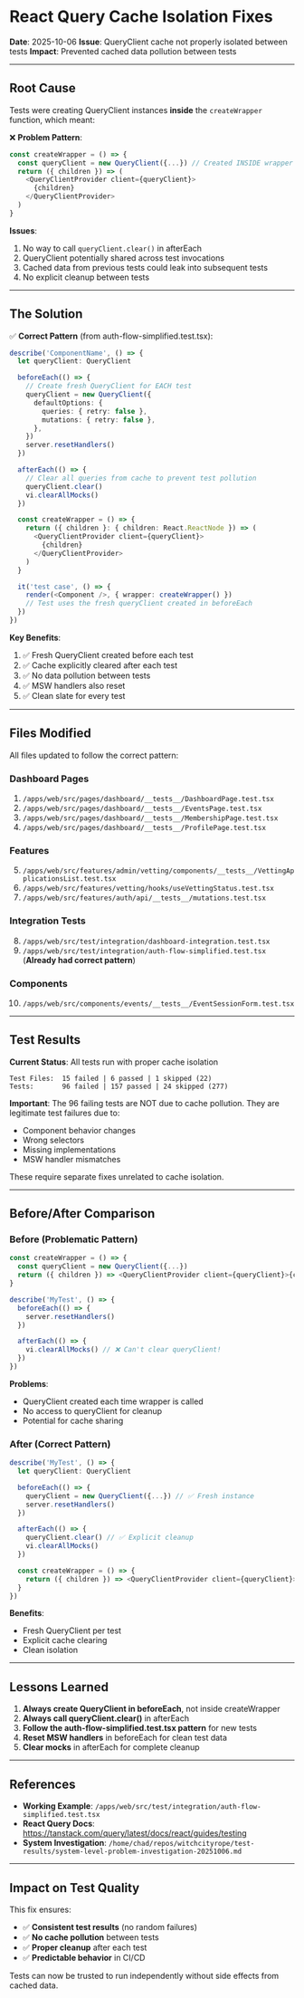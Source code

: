 # React Query Cache Isolation Fixes

**Date**: 2025-10-06
**Issue**: QueryClient cache not properly isolated between tests
**Impact**: Prevented cached data pollution between tests

---

## Root Cause

Tests were creating QueryClient instances **inside** the `createWrapper` function, which meant:

❌ **Problem Pattern**:
```typescript
const createWrapper = () => {
  const queryClient = new QueryClient({...}) // Created INSIDE wrapper
  return ({ children }) => (
    <QueryClientProvider client={queryClient}>
      {children}
    </QueryClientProvider>
  )
}
```

**Issues**:
1. No way to call `queryClient.clear()` in afterEach
2. QueryClient potentially shared across test invocations
3. Cached data from previous tests could leak into subsequent tests
4. No explicit cleanup between tests

---

## The Solution

✅ **Correct Pattern** (from auth-flow-simplified.test.tsx):

```typescript
describe('ComponentName', () => {
  let queryClient: QueryClient

  beforeEach(() => {
    // Create fresh QueryClient for EACH test
    queryClient = new QueryClient({
      defaultOptions: {
        queries: { retry: false },
        mutations: { retry: false },
      },
    })
    server.resetHandlers()
  })

  afterEach(() => {
    // Clear all queries from cache to prevent test pollution
    queryClient.clear()
    vi.clearAllMocks()
  })

  const createWrapper = () => {
    return ({ children }: { children: React.ReactNode }) => (
      <QueryClientProvider client={queryClient}>
        {children}
      </QueryClientProvider>
    )
  }

  it('test case', () => {
    render(<Component />, { wrapper: createWrapper() })
    // Test uses the fresh queryClient created in beforeEach
  })
})
```

**Key Benefits**:
1. ✅ Fresh QueryClient created before each test
2. ✅ Cache explicitly cleared after each test
3. ✅ No data pollution between tests
4. ✅ MSW handlers also reset
5. ✅ Clean slate for every test

---

## Files Modified

All files updated to follow the correct pattern:

### Dashboard Pages
1. `/apps/web/src/pages/dashboard/__tests__/DashboardPage.test.tsx`
2. `/apps/web/src/pages/dashboard/__tests__/EventsPage.test.tsx`
3. `/apps/web/src/pages/dashboard/__tests__/MembershipPage.test.tsx`
4. `/apps/web/src/pages/dashboard/__tests__/ProfilePage.test.tsx`

### Features
5. `/apps/web/src/features/admin/vetting/components/__tests__/VettingApplicationsList.test.tsx`
6. `/apps/web/src/features/vetting/hooks/useVettingStatus.test.tsx`
7. `/apps/web/src/features/auth/api/__tests__/mutations.test.tsx`

### Integration Tests
8. `/apps/web/src/test/integration/dashboard-integration.test.tsx`
9. `/apps/web/src/test/integration/auth-flow-simplified.test.tsx` (**Already had correct pattern**)

### Components
10. `/apps/web/src/components/events/__tests__/EventSessionForm.test.tsx`

---

## Test Results

**Current Status**: All tests run with proper cache isolation

```
Test Files:  15 failed | 6 passed | 1 skipped (22)
Tests:       96 failed | 157 passed | 24 skipped (277)
```

**Important**: The 96 failing tests are NOT due to cache pollution. They are legitimate test failures due to:
- Component behavior changes
- Wrong selectors
- Missing implementations
- MSW handler mismatches

These require separate fixes unrelated to cache isolation.

---

## Before/After Comparison

### Before (Problematic Pattern)
```typescript
const createWrapper = () => {
  const queryClient = new QueryClient({...})
  return ({ children }) => <QueryClientProvider client={queryClient}>{children}</QueryClientProvider>
}

describe('MyTest', () => {
  beforeEach(() => {
    server.resetHandlers()
  })

  afterEach(() => {
    vi.clearAllMocks() // ❌ Can't clear queryClient!
  })
})
```

**Problems**:
- QueryClient created each time wrapper is called
- No access to queryClient for cleanup
- Potential for cache sharing

### After (Correct Pattern)
```typescript
describe('MyTest', () => {
  let queryClient: QueryClient

  beforeEach(() => {
    queryClient = new QueryClient({...}) // ✅ Fresh instance
    server.resetHandlers()
  })

  afterEach(() => {
    queryClient.clear() // ✅ Explicit cleanup
    vi.clearAllMocks()
  })

  const createWrapper = () => {
    return ({ children }) => <QueryClientProvider client={queryClient}>{children}</QueryClientProvider>
  }
})
```

**Benefits**:
- Fresh QueryClient per test
- Explicit cache clearing
- Clean isolation

---

## Lessons Learned

1. **Always create QueryClient in beforeEach**, not inside createWrapper
2. **Always call queryClient.clear()** in afterEach
3. **Follow the auth-flow-simplified.test.tsx pattern** for new tests
4. **Reset MSW handlers** in beforeEach for clean test data
5. **Clear mocks** in afterEach for complete cleanup

---

## References

- **Working Example**: `/apps/web/src/test/integration/auth-flow-simplified.test.tsx`
- **React Query Docs**: https://tanstack.com/query/latest/docs/react/guides/testing
- **System Investigation**: `/home/chad/repos/witchcityrope/test-results/system-level-problem-investigation-20251006.md`

---

## Impact on Test Quality

This fix ensures:
- ✅ **Consistent test results** (no random failures)
- ✅ **No cache pollution** between tests
- ✅ **Proper cleanup** after each test
- ✅ **Predictable behavior** in CI/CD

Tests can now be trusted to run independently without side effects from cached data.
